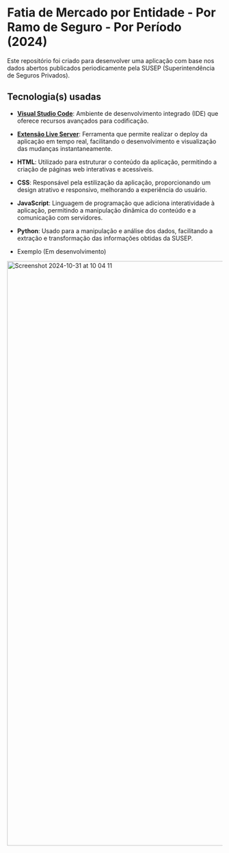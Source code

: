 
# Fatia de Mercado por Entidade - Por Ramo de Seguro - Por Período (2024)

Este repositório foi criado para desenvolver uma aplicação com base nos dados abertos publicados periodicamente pela SUSEP (Superintendência de Seguros Privados).

## Tecnologia(s) usadas

- **[Visual Studio Code](https://code.visualstudio.com/download)**: Ambiente de desenvolvimento integrado (IDE) que oferece recursos avançados para codificação.
  
- **[Extensão Live Server](https://marketplace.visualstudio.com/items?itemName=ritwickdey.LiveServer)**: Ferramenta que permite realizar o deploy da aplicação em tempo real, facilitando o desenvolvimento e visualização das mudanças instantaneamente.

- **HTML**: Utilizado para estruturar o conteúdo da aplicação, permitindo a criação de páginas web interativas e acessíveis.

- **CSS**: Responsável pela estilização da aplicação, proporcionando um design atrativo e responsivo, melhorando a experiência do usuário.

- **JavaScript**: Linguagem de programação que adiciona interatividade à aplicação, permitindo a manipulação dinâmica do conteúdo e a comunicação com servidores.

- **Python**: Usado para a manipulação e análise dos dados, facilitando a extração e transformação das informações obtidas da SUSEP.

- Exemplo (Em desenvolvimento)
<img width="1364" alt="Screenshot 2024-10-31 at 10 04 11" src="https://github.com/user-attachments/assets/862a714a-4a80-45ba-b656-69f5ca28aab7">
